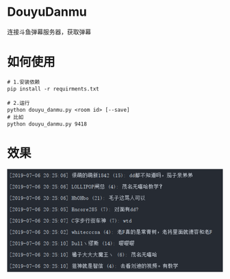 # DouyuDanmu
连接斗鱼弹幕服务器，获取弹幕

# 如何使用
```shell
# 1.安装依赖
pip install -r requirments.txt

# 2.运行
python douyu_danmu.py <room id> [--save]
# 比如
python douyu_danmu.py 9418
```
# 效果
![弹幕](https://github.com/DeaglePC/DouyuDanmu/raw/master/dy.png)
